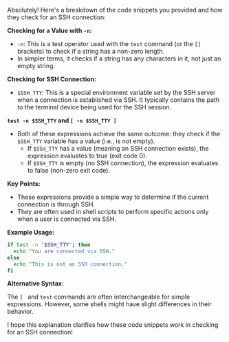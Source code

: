 Absolutely! Here's a breakdown of the code snippets you provided and how they check for an SSH connection:

**Checking for a Value with `-n`:**

- `-n`: This is a test operator used with the `test` command (or the `[]` brackets) to check if a string has a non-zero length.
- In simpler terms, it checks if a string has any characters in it, not just an empty string.

**Checking for SSH Connection:**

- `$SSH_TTY`: This is a special environment variable set by the SSH server when a connection is established via SSH. It typically contains the path to the terminal device being used for the SSH session.

**`test -n $SSH_TTY` and `[ -n $SSH_TTY ]`**

- Both of these expressions achieve the same outcome: they check if the `$SSH_TTY` variable has a value (i.e., is not empty).
  - If `$SSH_TTY` has a value (meaning an SSH connection exists), the expression evaluates to true (exit code 0).
  - If `$SSH_TTY` is empty (no SSH connection), the expression evaluates to false (non-zero exit code).

**Key Points:**

- These expressions provide a simple way to determine if the current connection is through SSH.
- They are often used in shell scripts to perform specific actions only when a user is connected via SSH.

**Example Usage:**

```bash
if test -n "$SSH_TTY"; then
  echo "You are connected via SSH."
else
  echo "This is not an SSH connection."
fi
```

**Alternative Syntax:**

The `[ ` and `test` commands are often interchangeable for simple expressions. However, some shells might have slight differences in their behavior.

I hope this explanation clarifies how these code snippets work in checking for an SSH connection!
